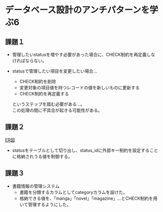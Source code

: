 # データベース設計のアンチパターンを学ぶ6

## 課題１
- 管理したいstatusを増やす必要があった場合に、CHECK制約を再定義しなければならない。
- statusで管理したい項目を変更したい場合…
  - CHECK制約を削除
  - 変更対象の項目値を持つレコードの値を新しいものに更新する
  - CHECK制約を再定義する
  
  というステップを踏む必要がある...。  
  この処理の間に不具合が起きる可能性がある。

## 課題２
[ER図](./ER%E5%9B%B3.md)

- statusをテーブルとして切り出し、status_idに外部キー制約を設定することに格納されうる値を制御する。

## 課題３
- 書籍情報の管理システム
  - 書籍を分類するカラムとしてcategoryカラムを設けた。
  - 格納できる値を、「manga」「novel」「magazine」...とCHECK制約を用いて管理するようにした。

